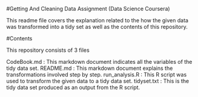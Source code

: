 #Getting And Cleaning Data Assignment (Data Science Coursera)

This readme file covers the explanation related to the how the given data was transformed into a tidy set as well as the contents of this repository.

#Contents

This repository consists of 3 files

CodeBook.md : This markdown document indicates all the variables of the tidy data set.
README.md : This markdown document explains the transformations involved step by step.
run_analysis.R : This R script was used to transform the given data to a tidy data set.
tidyset.txt : This is the tidy data set produced as an output from the R script.
